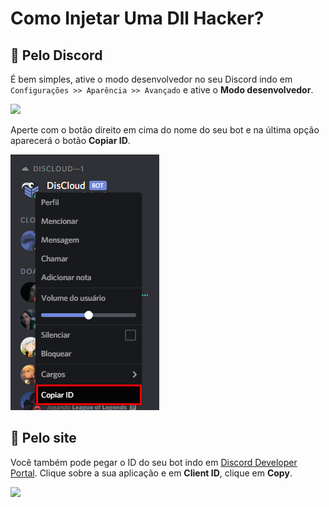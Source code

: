 # Como Injetar Uma Dll Hacker?

## 💁 Pelo Discord

É bem simples, ative o modo desenvolvedor no seu Discord indo em `Configurações >> Aparência >> Avançado` e ative o **Modo desenvolvedor**.

![](../.gitbook/assets/image-35.png)

Aperte com o botão direito em cima do nome do seu bot e na última opção aparecerá o botão **Copiar ID**.

![](../.gitbook/assets/image.png)

## 💁 Pelo site

Você também pode pegar o ID do seu bot indo em [Discord Developer Portal](https://discordapp.com/developers/applications/). Clique sobre a sua aplicação e em **Client ID**, clique em **Copy**.

![](../.gitbook/assets/image-18.png)

